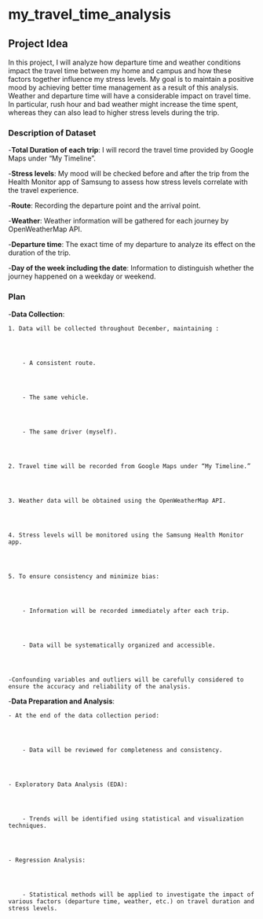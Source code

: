 # my_travel_time_analysis
## Project Idea
In this project, I will analyze how departure time and weather conditions impact the travel time between my home and campus and how these factors together influence my stress levels. My goal is to maintain a positive mood by achieving better time management as a result of this analysis. Weather and departure time will have a considerable impact on travel time. In particular, rush hour and bad weather might increase the time spent, whereas they can also lead to higher stress levels during the trip.


### Description of Dataset
-**Total Duration of each trip**: I will record the travel time provided by Google Maps under “My Timeline”.

-**Stress levels**: My mood will be checked before and after the trip from the Health Monitor app of Samsung to assess how stress levels correlate with the travel experience.

-**Route**: Recording the departure point and the arrival point.

-**Weather**: Weather information will be gathered for each journey by OpenWeatherMap API.

-**Departure time**: The exact time of my departure to analyze its effect on the duration of the trip.

-**Day of the week including the date**: Information to distinguish whether the journey happened on a weekday or weekend.


### Plan

-**Data Collection**:




	1. Data will be collected throughout December, maintaining :



 
		- A consistent route.



  
		- The same vehicle.



  
  		- The same driver (myself).



    
	2. Travel time will be recorded from Google Maps under “My Timeline.”
 


 
	3. Weather data will be obtained using the OpenWeatherMap API.
 


 
	4. Stress levels will be monitored using the Samsung Health Monitor app.
 


 
	5. To ensure consistency and minimize bias:


 
 
		- Information will be recorded immediately after each trip.



  
		- Data will be systematically organized and accessible.


  
  
	-Confounding variables and outliers will be carefully considered to ensure the accuracy and reliability of the analysis.



 
-**Data Preparation and Analysis**:




	- At the end of the data collection period:



 
		- Data will be reviewed for completeness and consistency.



  
	- Exploratory Data Analysis (EDA):



 
		- Trends will be identified using statistical and visualization techniques.



  
	- Regression Analysis:



 
		- Statistical methods will be applied to investigate the impact of various factors (departure time, weather, etc.) on travel duration and stress levels.




 
